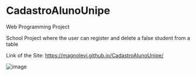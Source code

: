 # CadastroAlunoUnipe
Web Programming Project

School Project where the user can register and delete a false student from a table

Link of the Site: https://magnolevi.github.io/CadastroAlunoUnipe/

![image](https://user-images.githubusercontent.com/56277624/202576654-ba307bb9-a63a-4265-a103-2c363e555db6.png)

